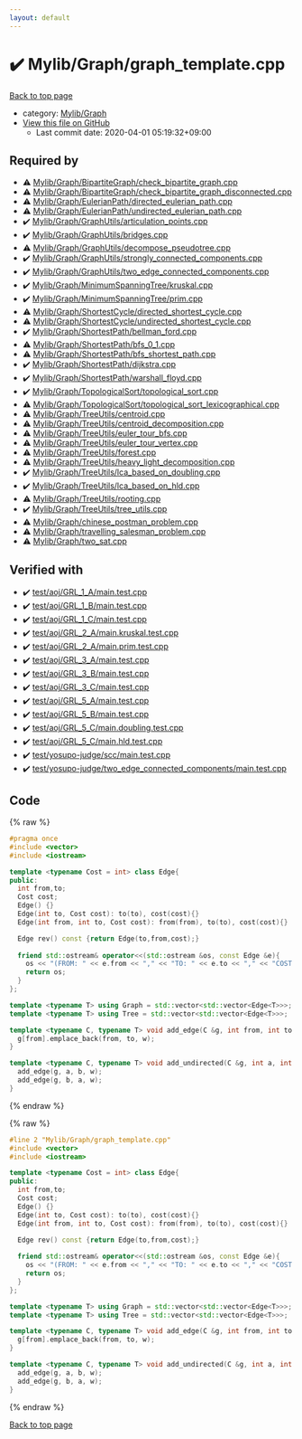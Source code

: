 ```yaml
---
layout: default
---
```


<!-- mathjax config similar to math.stackexchange -->
<script type="text/javascript" async
  src="https://cdnjs.cloudflare.com/ajax/libs/mathjax/2.7.5/MathJax.js?config=TeX-MML-AM_CHTML">
</script>
<script type="text/x-mathjax-config">
  MathJax.Hub.Config({
    TeX: { equationNumbers: { autoNumber: "AMS" }},
    tex2jax: {
      inlineMath: [ ['$','$'] ],
      processEscapes: true
    },
    "HTML-CSS": { matchFontHeight: false },
    displayAlign: "left",
    displayIndent: "2em"
  });
</script>

<script type="text/javascript" src="https://cdnjs.cloudflare.com/ajax/libs/jquery/3.4.1/jquery.min.js"></script>
<script src="https://cdn.jsdelivr.net/npm/jquery-balloon-js@1.1.2/jquery.balloon.min.js" integrity="sha256-ZEYs9VrgAeNuPvs15E39OsyOJaIkXEEt10fzxJ20+2I=" crossorigin="anonymous"></script>
<script type="text/javascript" src="../../../assets/js/copy-button.js"></script>
<link rel="stylesheet" href="../../../assets/css/copy-button.css" />


# :heavy_check_mark: Mylib/Graph/graph_template.cpp

<a href="../../../index.html">Back to top page</a>

* category: <a href="../../../index.html#791a56799ce3ef8e4fb5da8cbce3a9bf">Mylib/Graph</a>
* <a href="{{ site.github.repository_url }}/blob/master/Mylib/Graph/graph_template.cpp">View this file on GitHub</a>
    - Last commit date: 2020-04-01 05:19:32+09:00




## Required by

* :warning: <a href="BipartiteGraph/check_bipartite_graph.cpp.html">Mylib/Graph/BipartiteGraph/check_bipartite_graph.cpp</a>
* :warning: <a href="BipartiteGraph/check_bipartite_graph_disconnected.cpp.html">Mylib/Graph/BipartiteGraph/check_bipartite_graph_disconnected.cpp</a>
* :warning: <a href="EulerianPath/directed_eulerian_path.cpp.html">Mylib/Graph/EulerianPath/directed_eulerian_path.cpp</a>
* :warning: <a href="EulerianPath/undirected_eulerian_path.cpp.html">Mylib/Graph/EulerianPath/undirected_eulerian_path.cpp</a>
* :heavy_check_mark: <a href="GraphUtils/articulation_points.cpp.html">Mylib/Graph/GraphUtils/articulation_points.cpp</a>
* :heavy_check_mark: <a href="GraphUtils/bridges.cpp.html">Mylib/Graph/GraphUtils/bridges.cpp</a>
* :warning: <a href="GraphUtils/decompose_pseudotree.cpp.html">Mylib/Graph/GraphUtils/decompose_pseudotree.cpp</a>
* :heavy_check_mark: <a href="GraphUtils/strongly_connected_components.cpp.html">Mylib/Graph/GraphUtils/strongly_connected_components.cpp</a>
* :heavy_check_mark: <a href="GraphUtils/two_edge_connected_components.cpp.html">Mylib/Graph/GraphUtils/two_edge_connected_components.cpp</a>
* :heavy_check_mark: <a href="MinimumSpanningTree/kruskal.cpp.html">Mylib/Graph/MinimumSpanningTree/kruskal.cpp</a>
* :heavy_check_mark: <a href="MinimumSpanningTree/prim.cpp.html">Mylib/Graph/MinimumSpanningTree/prim.cpp</a>
* :warning: <a href="ShortestCycle/directed_shortest_cycle.cpp.html">Mylib/Graph/ShortestCycle/directed_shortest_cycle.cpp</a>
* :warning: <a href="ShortestCycle/undirected_shortest_cycle.cpp.html">Mylib/Graph/ShortestCycle/undirected_shortest_cycle.cpp</a>
* :heavy_check_mark: <a href="ShortestPath/bellman_ford.cpp.html">Mylib/Graph/ShortestPath/bellman_ford.cpp</a>
* :warning: <a href="ShortestPath/bfs_0_1.cpp.html">Mylib/Graph/ShortestPath/bfs_0_1.cpp</a>
* :warning: <a href="ShortestPath/bfs_shortest_path.cpp.html">Mylib/Graph/ShortestPath/bfs_shortest_path.cpp</a>
* :heavy_check_mark: <a href="ShortestPath/dijkstra.cpp.html">Mylib/Graph/ShortestPath/dijkstra.cpp</a>
* :heavy_check_mark: <a href="ShortestPath/warshall_floyd.cpp.html">Mylib/Graph/ShortestPath/warshall_floyd.cpp</a>
* :heavy_check_mark: <a href="TopologicalSort/topological_sort.cpp.html">Mylib/Graph/TopologicalSort/topological_sort.cpp</a>
* :warning: <a href="TopologicalSort/topological_sort_lexicographical.cpp.html">Mylib/Graph/TopologicalSort/topological_sort_lexicographical.cpp</a>
* :warning: <a href="TreeUtils/centroid.cpp.html">Mylib/Graph/TreeUtils/centroid.cpp</a>
* :warning: <a href="TreeUtils/centroid_decomposition.cpp.html">Mylib/Graph/TreeUtils/centroid_decomposition.cpp</a>
* :warning: <a href="TreeUtils/euler_tour_bfs.cpp.html">Mylib/Graph/TreeUtils/euler_tour_bfs.cpp</a>
* :warning: <a href="TreeUtils/euler_tour_vertex.cpp.html">Mylib/Graph/TreeUtils/euler_tour_vertex.cpp</a>
* :warning: <a href="TreeUtils/forest.cpp.html">Mylib/Graph/TreeUtils/forest.cpp</a>
* :warning: <a href="TreeUtils/heavy_light_decomposition.cpp.html">Mylib/Graph/TreeUtils/heavy_light_decomposition.cpp</a>
* :heavy_check_mark: <a href="TreeUtils/lca_based_on_doubling.cpp.html">Mylib/Graph/TreeUtils/lca_based_on_doubling.cpp</a>
* :heavy_check_mark: <a href="TreeUtils/lca_based_on_hld.cpp.html">Mylib/Graph/TreeUtils/lca_based_on_hld.cpp</a>
* :warning: <a href="TreeUtils/rooting.cpp.html">Mylib/Graph/TreeUtils/rooting.cpp</a>
* :heavy_check_mark: <a href="TreeUtils/tree_utils.cpp.html">Mylib/Graph/TreeUtils/tree_utils.cpp</a>
* :warning: <a href="chinese_postman_problem.cpp.html">Mylib/Graph/chinese_postman_problem.cpp</a>
* :warning: <a href="travelling_salesman_problem.cpp.html">Mylib/Graph/travelling_salesman_problem.cpp</a>
* :warning: <a href="two_sat.cpp.html">Mylib/Graph/two_sat.cpp</a>


## Verified with

* :heavy_check_mark: <a href="../../../verify/test/aoj/GRL_1_A/main.test.cpp.html">test/aoj/GRL_1_A/main.test.cpp</a>
* :heavy_check_mark: <a href="../../../verify/test/aoj/GRL_1_B/main.test.cpp.html">test/aoj/GRL_1_B/main.test.cpp</a>
* :heavy_check_mark: <a href="../../../verify/test/aoj/GRL_1_C/main.test.cpp.html">test/aoj/GRL_1_C/main.test.cpp</a>
* :heavy_check_mark: <a href="../../../verify/test/aoj/GRL_2_A/main.kruskal.test.cpp.html">test/aoj/GRL_2_A/main.kruskal.test.cpp</a>
* :heavy_check_mark: <a href="../../../verify/test/aoj/GRL_2_A/main.prim.test.cpp.html">test/aoj/GRL_2_A/main.prim.test.cpp</a>
* :heavy_check_mark: <a href="../../../verify/test/aoj/GRL_3_A/main.test.cpp.html">test/aoj/GRL_3_A/main.test.cpp</a>
* :heavy_check_mark: <a href="../../../verify/test/aoj/GRL_3_B/main.test.cpp.html">test/aoj/GRL_3_B/main.test.cpp</a>
* :heavy_check_mark: <a href="../../../verify/test/aoj/GRL_3_C/main.test.cpp.html">test/aoj/GRL_3_C/main.test.cpp</a>
* :heavy_check_mark: <a href="../../../verify/test/aoj/GRL_5_A/main.test.cpp.html">test/aoj/GRL_5_A/main.test.cpp</a>
* :heavy_check_mark: <a href="../../../verify/test/aoj/GRL_5_B/main.test.cpp.html">test/aoj/GRL_5_B/main.test.cpp</a>
* :heavy_check_mark: <a href="../../../verify/test/aoj/GRL_5_C/main.doubling.test.cpp.html">test/aoj/GRL_5_C/main.doubling.test.cpp</a>
* :heavy_check_mark: <a href="../../../verify/test/aoj/GRL_5_C/main.hld.test.cpp.html">test/aoj/GRL_5_C/main.hld.test.cpp</a>
* :heavy_check_mark: <a href="../../../verify/test/yosupo-judge/scc/main.test.cpp.html">test/yosupo-judge/scc/main.test.cpp</a>
* :heavy_check_mark: <a href="../../../verify/test/yosupo-judge/two_edge_connected_components/main.test.cpp.html">test/yosupo-judge/two_edge_connected_components/main.test.cpp</a>


## Code

<a id="unbundled"></a>
{% raw %}
```cpp
#pragma once
#include <vector>
#include <iostream>

template <typename Cost = int> class Edge{
public:
  int from,to;
  Cost cost;
  Edge() {}
  Edge(int to, Cost cost): to(to), cost(cost){}
  Edge(int from, int to, Cost cost): from(from), to(to), cost(cost){}

  Edge rev() const {return Edge(to,from,cost);}
  
  friend std::ostream& operator<<(std::ostream &os, const Edge &e){
    os << "(FROM: " << e.from << "," << "TO: " << e.to << "," << "COST: " << e.cost << ")";
    return os;
  }
};

template <typename T> using Graph = std::vector<std::vector<Edge<T>>>;
template <typename T> using Tree = std::vector<std::vector<Edge<T>>>;

template <typename C, typename T> void add_edge(C &g, int from, int to, T w){
  g[from].emplace_back(from, to, w);
}

template <typename C, typename T> void add_undirected(C &g, int a, int b, T w){
  add_edge(g, a, b, w);
  add_edge(g, b, a, w);
}

```
{% endraw %}

<a id="bundled"></a>
{% raw %}
```cpp
#line 2 "Mylib/Graph/graph_template.cpp"
#include <vector>
#include <iostream>

template <typename Cost = int> class Edge{
public:
  int from,to;
  Cost cost;
  Edge() {}
  Edge(int to, Cost cost): to(to), cost(cost){}
  Edge(int from, int to, Cost cost): from(from), to(to), cost(cost){}

  Edge rev() const {return Edge(to,from,cost);}
  
  friend std::ostream& operator<<(std::ostream &os, const Edge &e){
    os << "(FROM: " << e.from << "," << "TO: " << e.to << "," << "COST: " << e.cost << ")";
    return os;
  }
};

template <typename T> using Graph = std::vector<std::vector<Edge<T>>>;
template <typename T> using Tree = std::vector<std::vector<Edge<T>>>;

template <typename C, typename T> void add_edge(C &g, int from, int to, T w){
  g[from].emplace_back(from, to, w);
}

template <typename C, typename T> void add_undirected(C &g, int a, int b, T w){
  add_edge(g, a, b, w);
  add_edge(g, b, a, w);
}

```
{% endraw %}

<a href="../../../index.html">Back to top page</a>

